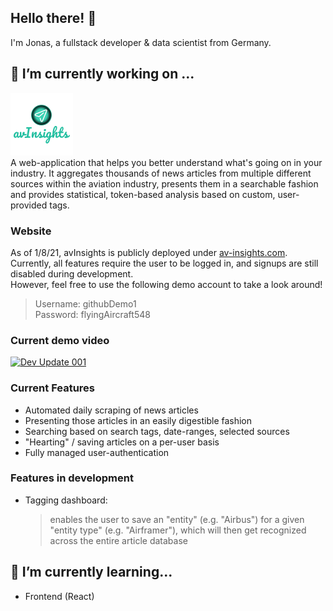 ## Hello there! 👋
I'm Jonas, a fullstack developer & data scientist from Germany.

## 🔭 I’m currently working on ...
<a href="https://av-insights.com" target="_blank" rel="noreferrer">
<img src="./avInsights_logo.png" alt="avInsights" width="100" href="https://av-insights.com">
</a>
<br>
A web-application that helps you better understand what's going on in your industry.
It aggregates thousands of news articles from multiple different sources within the aviation industry, presents them in a searchable fashion and provides statistical, token-based analysis based on custom, user-provided tags.

### Website
As of 1/8/21, avInsights is publicly deployed under [av-insights.com](https://av-insights.com). Currently, all features require the user to be logged in, and signups are still disabled during development. <br>However, feel free to use the following demo account to take a look around!
> Username: githubDemo1<br>
> Password: flyingAircraft548

### Current demo video
[![Dev Update 001](http://img.youtube.com/vi/2dj04mvWEcc/0.jpg)](https://www.youtube.com/watch?v=2dj04mvWEcc "Dev Update 001")

### Current Features
- Automated daily scraping of news articles
- Presenting those articles in an easily digestible fashion
- Searching based on search tags, date-ranges, selected sources
- "Hearting" / saving articles on a per-user basis
- Fully managed user-authentication

### Features in development
- Tagging dashboard:
  > enables the user to save an "entity" (e.g. "Airbus") for a given "entity type" (e.g. "Airframer"), which will then get recognized across the entire article database

## 🌱 I’m currently learning...
- Frontend (React)

<!--
**JonasRoo/JonasRoo** is a ✨ _special_ ✨ repository because its `README.md` (this file) appears on your GitHub profile.

Here are some ideas to get you started:

- 🔭 I’m currently working on ...
- 🌱 I’m currently learning ...
- 👯 I’m looking to collaborate on ...
- 🤔 I’m looking for help with ...
- 💬 Ask me about ...
- 📫 How to reach me: ...
- 😄 Pronouns: ...
- ⚡ Fun fact: ...
-->
